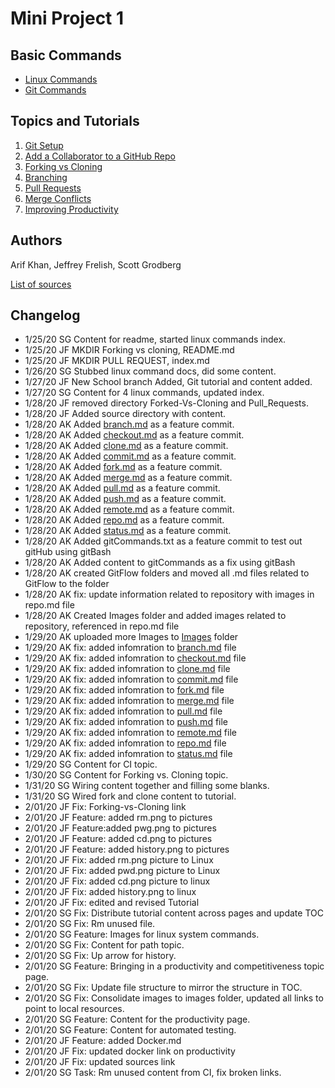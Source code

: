 # Mini Project 1

## Basic Commands
* [Linux Commands](/linux/index.md)
* [Git Commands](/GitFlow/index.md)

## Topics and Tutorials
1. [Git Setup](/Tutorials/Git-setup.md)
2. [Add a Collaborator to a GitHub Repo](/Tutorials/Add-collaborator.md)
3. [Forking vs Cloning](/Tutorials/Forking-vs-cloning.md)
4. [Branching](/Tutorials/Branching.md)
5. [Pull Requests](/Tutorials/Pull-requests.md)
6. [Merge Conflicts](/Tutorials/Merge-conflicts.md)
7. [Improving Productivity](/Tutorials/Productivity.md)


## Authors
Arif Khan, Jeffrey Frelish, Scott Grodberg

[List of sources](Sources.md)

## Changelog
* 1/25/20 SG Content for readme, started linux commands index.
* 1/25/20 JF MKDIR Forking vs cloning, README.md
* 1/25/20 JF MKDIR PULL REQUEST, index.md
* 1/26/20 SG Stubbed linux command docs, did some content.
* 1/27/20 JF New School branch Added, Git tutorial and content added.
* 1/27/20 SG Content for 4 linux commands, updated index.
* 1/28/20 JF removed directory Forked-Vs-Cloning and Pull_Requests.
* 1/28/20 JF Added source directory with content.
* 1/28/20 AK Added [branch.md](GitFlow/branch.md) as a feature commit.
* 1/28/20 AK Added [checkout.md](GitFlow/checkout.md) as a feature commit.
* 1/28/20 AK Added [clone.md](GitFlow/clone.md) as a feature commit.
* 1/28/20 AK Added [commit.md](GitFlow/commit.md) as a feature commit.
* 1/28/20 AK Added [fork.md](GitFlow/fork.md) as a feature commit.
* 1/28/20 AK Added [merge.md](GitFlow/merge.md) as a feature commit.
* 1/28/20 AK Added [pull.md](GitFlow/pull.md) as a feature commit.
* 1/28/20 AK Added [push.md](GitFlow/push.md) as a feature commit.
* 1/28/20 AK Added [remote.md](GitFlow/remote.md) as a feature commit.
* 1/28/20 AK Added [repo.md](GitFlow/repo.md) as a feature commit.
* 1/28/20 AK Added [status.md](GitFlow/status.md) as a feature commit.
* 1/28/20 AK Added gitCommands.txt as a feature commit to test out gitHub using gitBash
* 1/28/20 AK Added content to gitCommands as a fix using gitBash
* 1/28/20 AK created GitFlow folders and moved all .md files related to GitFlow to the folder
* 1/28/20 AK fix: update information related to repository with images in repo.md file
* 1/28/20 AK Created Images folder and added images related to repository, referenced in repo.md file
* 1/29/20 AK uploaded more Images to [Images](https://github.com/jfrelish/miniproject/tree/gitFlow/Images) folder
* 1/29/20 AK fix: added infomration to [branch.md](GitFlow/branch.md) file
* 1/29/20 AK fix: added infomration to [checkout.md](GitFlow/checkout.md) file
* 1/29/20 AK fix: added infomration to [clone.md](GitFlow/clone.md) file
* 1/29/20 AK fix: added infomration to [commit.md](GitFlow/commit.md) file
* 1/29/20 AK fix: added infomration to [fork.md](GitFlow/fork.md) file
* 1/29/20 AK fix: added infomration to [merge.md](GitFlow/merge.md) file
* 1/29/20 AK fix: added infomration to [pull.md](GitFlow/pull.md) file
* 1/29/20 AK fix: added infomration to [push.md](GitFlow/push.md) file
* 1/29/20 AK fix: added infomration to [remote.md](GitFlow/remote.md) file
* 1/29/20 AK fix: added infomration to [repo.md](GitFlow/repo.md) file
* 1/29/20 AK fix: added infomration to [status.md](GitFlow/status.md) file
* 1/29/20 SG Content for CI topic.
* 1/30/20 SG Content for Forking vs. Cloning topic.
* 1/31/20 SG Wiring content together and filling some blanks.
* 1/31/20 SG Wired fork and clone content to tutorial.
* 2/01/20 JF Fix: Forking-vs-Cloning link
* 2/01/20 JF Feature: added rm.png to pictures
* 2/01/20 JF Feature:added pwg.png to pictures
* 2/01/20 JF Feature: added cd.png to pictures
* 2/01/20 JF Feature: added history.png to pictures
* 2/01/20 JF Fix: added rm.png picture to Linux
* 2/01/20 JF Fix: added pwd.png picture to Linux
* 2/01/20 JF Fix: added cd.png picture to linux
* 2/01/20 JF Fix: added history.png to linux
* 2/01/20 JF Fix: edited and revised Tutorial
* 2/01/20 SG Fix: Distribute tutorial content across pages and update TOC
* 2/01/20 SG Fix: Rm unused file.
* 2/01/20 SG Feature: Images for linux system commands.
* 2/01/20 SG Fix: Content for path topic.
* 2/01/20 SG Fix: Up arrow for history.
* 2/01/20 SG Feature: Bringing in a productivity and competitiveness topic page.
* 2/01/20 SG Fix: Update file structure to mirror the structure in TOC.
* 2/01/20 SG Fix: Consolidate images to images folder, updated all links to point to local resources.
* 2/01/20 SG Feature: Content for the productivity page.
* 2/01/20 SG Feature: Content for automated testing.
* 2/01/20 JF Feature: added Docker.md
* 2/01/20 JF Fix: updated docker link on productivity
* 2/01/20 JF Fix: updated sources link
* 2/01/20 SG Task: Rm unused content from CI, fix broken links.